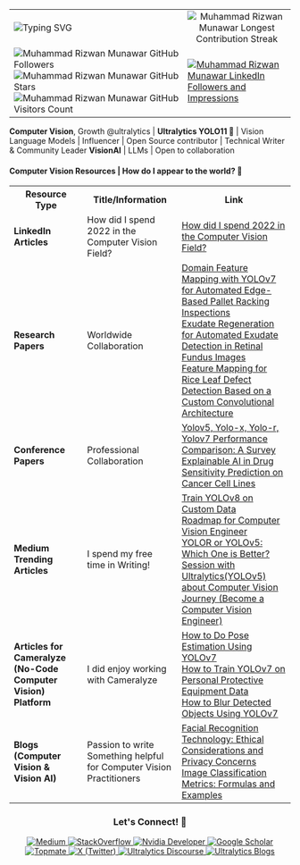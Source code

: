 <table>
  <tr>
    <td>
      <img src="https://readme-typing-svg.herokuapp.com?font=Fira+Code&weight=500&size=20&duration=2500&pause=1000&color=111F68&width=435&lines=Computer+Vision+Engineer;Open+Source+Contributor;Ultralytics+YOLO11;Always+Learning;Technical+Writer;Vision+Language+Models;Influencer;Community+Builder;Love+Engaging+with+Community;VisionAI+Consultant!" alt="Typing SVG"/>
    </td>
    <td colspan="2" align="center">
      <img src="https://streak-stats.demolab.com?user=RizwanMunawar&theme=github-compact&hide_border=true&background=FFFFFF" alt="Muhammad Rizwan Munawar Longest Contribution Streak"/>
    </td>
  </tr>
  <tr>
      <td>
        <img src="https://img.shields.io/github/followers/RizwanMunawar?label=Followers&style=social" alt="Muhammad Rizwan Munawar GitHub Followers"/>
        <img src="https://img.shields.io/github/stars/RizwanMunawar?label=Stars&style=social" alt="Muhammad Rizwan Munawar GitHub Stars"/>
        <img src="https://komarev.com/ghpvc/?username=RizwanMunawar&label=Visitors&color=brightgreen" alt="Muhammad Rizwan Munawar GitHub Visitors Count"/>
      </td>
    <td>
      <a href="https://www.linkedin.com/in/muhammadrizwanmunawar" target="_blank">
    <img src="https://img.shields.io/badge/LinkedIn-42K_Followers_10M%2B_Impressions-%230A66C2?style=for-the-badge&logo=linkedin&logoColor=white&labelColor=111E68" alt="Muhammad Rizwan Munawar LinkedIn Followers and Impressions"/>
</a>
    </td>
  </tr>
</table>

**Computer Vision**, Growth @ultralytics | **Ultralytics YOLO11 🚀** | Vision Language Models | Influencer | Open Source contributor | Technical Writer & Community Leader **VisionAI** | LLMs | Open to collaboration

<h4>Computer Vision Resources | How do I appear to the world? 🚀</h4> 
<table>
    <tr>
        <th>Resource Type</th>
        <th>Title/Information</th>
        <th>Link</th>
    </tr>
    <tr>
        <td><b>LinkedIn Articles</b></td>
        <td>How did I spend 2022 in the Computer Vision Field?</td>
        <td><a href="https://www.linkedin.com/pulse/how-did-i-spend-2022-computer-vision-field-muhammad-rizwan-munawar">How did I spend 2022 in the Computer Vision Field?</td>
    </tr>
    <tr>
        <td><b>Research Papers</b></td>
      <td>Worldwide Collaboration</td>
        <td>
         <a href="https://www.mdpi.com/1424-8220/22/18/6927">Domain Feature Mapping with YOLOv7 for Automated Edge-Based Pallet Racking Inspections</a><br/>
         <a href="https://ieeexplore.ieee.org/document/9885192">Exudate Regeneration for Automated Exudate Detection in Retinal Fundus Images</a><br/>
         <a href="https://www.mdpi.com/2304-8158/11/23/3914">Feature Mapping for Rice Leaf Defect Detection Based on a Custom Convolutional Architecture</a>
        </td>
    </tr>
    <tr>
        <td><b>Conference Papers</b></td>
        <td>Professional Collaboration</td>
        <td>
         <a href="https://aircconline.com/csit/papers/vol12/csit121602.pdf">Yolov5, Yolo-x, Yolo-r, Yolov7 Performance Comparison: A Survey</a><br/>
         <a href="https://ieeexplore.ieee.org/document/9922931">Explainable AI in Drug Sensitivity Prediction on Cancer Cell Lines</a><br/>
        </td>
    </tr>
    <tr>
        <td><b>Medium Trending Articles</b></td>
        <td>I spend my free time in Writing!</td>
        <td>
            <a href="https://medium.com/augmented-startups/train-yolov8-on-custom-data-6d28cd348262">Train YOLOv8 on Custom Data</a><br>
            <a href="https://medium.com/augmented-startups/roadmap-for-computer-vision-engineer-45167b94518c">Roadmap for Computer Vision Engineer</a><br>
            <a href="https://medium.com/augmented-startups/yolor-or-yolov5-which-one-is-better-2f844d35e1a1">YOLOR or YOLOv5: Which One is Better?</a><br>
            <a href="https://ultralytics.com/article/Becoming-a-Computer-Vision-Engineer">Session with Ultralytics(YOLOv5) about Computer Vision Journey (Become a Computer Vision Engineer)</a>
        </td>
    </tr>
    <tr>
        <td><b>Articles for Cameralyze (No-Code Computer Vision) Platform</b></td>
        <td>I did enjoy working with Cameralyze</td>
        <td>
            <a href="https://www.cameralyze.co/blog/how-to-do-pose-estimation-using-yolov7">How to Do Pose Estimation Using YOLOv7</a><br>
            <a href="https://www.cameralyze.co/blog/how-to-train-yolov7-on-personal-protective-equipment-data">How to Train YOLOv7 on Personal Protective Equipment Data</a><br>
            <a href="https://www.cameralyze.co/blog/how-to-blur-detected-objects-using-yolov7">How to Blur Detected Objects Using YOLOv7</a>
        </td>
    </tr>
     <tr>
        <td><b>Blogs (Computer Vision & Vision AI)</b></td>
        <td>Passion to write Something helpful for Computer Vision Practitioners</td>
        <td>
            <a href="https://www.visobyte.com/2023/05/facial-recognition-technology-ethical-considerations-and-privacy-concerns.html">Facial Recognition Technology: Ethical Considerations and Privacy Concerns</a><br>
            <a href="https://www.visobyte.com/2023/05/image-classification-metrics-formulas-and-examples.html">Image Classification Metrics: Formulas and Examples</a>
        </td>
    </tr>
</table>

</body>
</html>

<h3 align="center">Let's Connect! 💪</h3>

<p align="center">
    <a href="https://medium.com/@muhammadrizwanmunawar" target="_blank">
        <img src="https://img.shields.io/badge/Medium-Articles-%23212121?style=flat-square&logo=medium&logoColor=white&labelColor=111E68" alt="Medium" />
    </a>
    <a href="https://stackoverflow.com/users/13109683/muhammad-rizwan-munawar" target="_blank">
        <img src="https://img.shields.io/badge/StackOverflow-Questions-%23F48024?style=flat-square&logo=stackoverflow&logoColor=white&labelColor=111E68" alt="StackOverflow" />
    </a>
    <a href="https://forums.developer.nvidia.com/u/muhammadrizwanmunawar" target="_blank">
        <img src="https://img.shields.io/badge/Nvidia_Developer-Community-%237CBF00?style=flat-square&logo=nvidia&logoColor=white&labelColor=111E68" alt="Nvidia Developer" />
    </a>
    <a href="https://scholar.google.com/citations?user=r3hkNdoAAAAJ" target="_blank">
        <img src="https://img.shields.io/badge/Google_Scholar-Research-%234285F4?style=flat-square&logo=google-scholar&logoColor=white&labelColor=111E68" alt="Google Scholar" />
    </a>
    <a href="https://topmate.io/muhammadrizwanmunawar" target="_blank">
        <img src="https://img.shields.io/badge/Topmate-Consultation-%233B82F6?style=flat-square&logo=topmate&logoColor=purple&labelColor=111E68" alt="Topmate" />
    </a>
    <a href="https://x.com/muhammdrizwanmr" target="_blank">
        <img src="https://img.shields.io/badge/X-Follow-%231DA1F2?style=flat-square&logo=x&logoColor=white&labelColor=111E68" alt="X (Twitter)" />
    </a>
    <a href="https://community.ultralytics.com/u/muhammadrizwanm" target="_blank">
        <img src="https://img.shields.io/badge/Ultralytics_Discourse-Join-%23111F68?style=flat-square&logo=discourse&logoColor=white" alt="Ultralytics Discourse" />
    </a>
    <a href="https://www.ultralytics.com/blog" target="_blank">
        <img src="https://img.shields.io/badge/Ultralytics_Blogs-Read-%23111F68?style=flat-square&logo=mdbook&logoColor=white" alt="Ultralytics Blogs" />
    </a>
</p>

